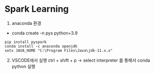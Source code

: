 # Spark Learning

1. anaconda 환경
- conda create -n pys python=3.9

```
pip install pyspark
conda install -c anaconda openjdk
setx JAVA_HOME "C:\Program Files\Java\jdk-11.x.x"
```

2. VSCODE에서 실행
ctrl + shift + p -> select interpreter 를 통해서 conda python 실행